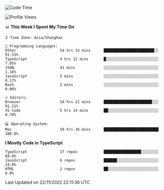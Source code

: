 <!--START_SECTION:waka-->
![Code Time](http://img.shields.io/badge/Code%20Time-3%2C258%20hrs%2015%20mins-blue)

![Profile Views](http://img.shields.io/badge/Profile%20Views-0-blue)

📊 **This Week I Spent My Time On** 

```text
⌚︎ Time Zone: Asia/Shanghai

💬 Programming Languages: 
Other                    54 hrs 33 mins      ███████████████████████░░   91.53% 
TypeScript               4 hrs 12 mins       █░░░░░░░░░░░░░░░░░░░░░░░░   7.05% 
JSON                     41 mins             ░░░░░░░░░░░░░░░░░░░░░░░░░   1.16% 
JavaScript               5 mins              ░░░░░░░░░░░░░░░░░░░░░░░░░   0.17% 
Bash                     2 mins              ░░░░░░░░░░░░░░░░░░░░░░░░░   0.06%

🔥 Editors: 
Browser                  54 hrs 21 mins      ██████████████████████░░░   91.21% 
VS Code                  5 hrs 14 mins       ██░░░░░░░░░░░░░░░░░░░░░░░   8.79%

💻 Operating System: 
Mac                      59 hrs 36 mins      █████████████████████████   100.0%

```

**I Mostly Code in TypeScript** 

```text
TypeScript               17 repos            █████████████████░░░░░░░░   68.0% 
JavaScript               6 repos             ██████░░░░░░░░░░░░░░░░░░░   24.0% 
HTML                     2 repos             ██░░░░░░░░░░░░░░░░░░░░░░░   8.0%

```



 Last Updated on 22/11/2022 22:11:36 UTC
<!--END_SECTION:waka-->
